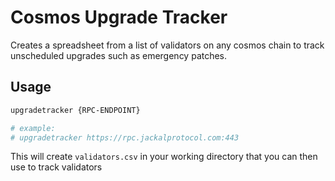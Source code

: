 # Cosmos Upgrade Tracker
Creates a spreadsheet from a list of validators on any cosmos chain to track unscheduled upgrades such as emergency patches.

## Usage
```sh
upgradetracker {RPC-ENDPOINT}

# example:
# upgradetracker https://rpc.jackalprotocol.com:443
```

This will create `validators.csv` in your working directory that you can then use to track validators
